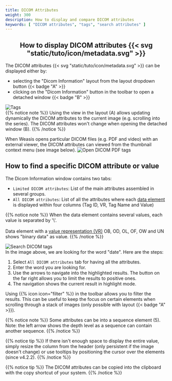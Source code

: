 ```yaml
---
title: DICOM Attributes
weight: 300
description: How to display and compare DICOM attributes
keywords: [ "DICOM attributes", "tags", "search attributes" ]
---
```


## <center>How to display DICOM attributes {{< svg "static/tuto/icon/metadata.svg" >}}</center>

The DICOM attributes {{< svg "static/tuto/icon/metadata.svg" >}} can be displayed either by:

* selecting the "Dicom Information" layout from the layout dropdown button {{< badge "A" >}}
* clicking on the "Dicom Information" button in the toolbar to open a detached window {{< badge "B" >}}

![Tags](/tuto/dicom-attributes.jpg?classes=shadow&width=700px)
<br>
{{% notice note %}}
Using the view in the layout (A) allows updating dynamically the DICOM attributes to the current image (e.g. scrolling into the series). The DICOM attributes won't change when opening the detached window (B).
{{% /notice %}}

When Weasis opens particular DICOM files (e.g. PDF and video) with an external viewer, the DICOM attributes can viewed from the thumbnail context menu (see image below).
![Open DICOM PDF tags](/tuto/dicom-attributes-pdf.png?classes=shadow)
<br>

## How to find a specific DICOM attribute or value
The Dicom Information window contains two tabs:

* `Limited DICOM attributes`: List of the main attributes assembled in several groups.
* `All DICOM attributes`: List of all the attributes where each [data element](https://dicom.nema.org/medical/dicom/current/output/chtml/part05/chapter_7.html) is displayed within four columns (Tag ID, VR, Tag Name and Value)

{{% notice note %}}
When the data element contains several values, each value is separated by '\\'.<br><br>
Data element with a [value representation (VR)](https://dicom.nema.org/medical/dicom/current/output/chtml/part05/sect_6.2.html) OB, OD, OL, OF, OW and UN shows "binary data" as value.
{{% /notice %}}

![Search DICOM tags](/tuto/dicom-attributes-search.jpg?classes=shadow)
<br>
In the image above, we are looking for the word "date". Here are the steps:

1. Select `All DICOM attributes` tab for having all the attributes. 
2. Enter the word you are looking for.
3. Use the arrows to navigate into the highlighted results. The button on the far right allows you to limit the results to positive ones.
4. The navigation shows the current result in highlight mode.

Using {{% icon icon="filter" %}} in the toolbar allows you to filter the results. This can be useful to keep the focus on certain elements when scrolling through a stack of images (only possible with layout {{< badge "A" >}}).

{{% notice note %}}
Some attributes can be into a sequence element (5). Note: the left arrow shows the depth level as a sequence can contain another sequence.
{{% /notice %}}

{{% notice tip %}}
If there isn't enough space to display the entire value, simply resize the column from the header (only persistent if the image doesn't change) or use tooltips by positioning the cursor over the elements (since v4.2.2).
{{% /notice %}}

{{% notice tip %}}
The DICOM attributes can be copied into the clipboard with the copy shortcut of your system.
{{% /notice %}}
